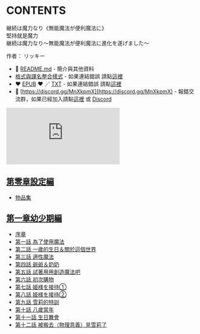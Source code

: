 # CONTENTS

継続は魔力なり《無能魔法が便利魔法に》  
堅持就是魔力  
継続は魔力なり～無能魔法が便利魔法に進化を遂げました～  

作者： リッキー  



- :closed_book: [README.md](README.md) - 簡介與其他資料
- [格式與譯名整合樣式](https://github.com/bluelovers/node-novel/blob/master/lib/locales/%E7%B6%99%E7%B6%9A%E3%81%AF%E9%AD%94%E5%8A%9B%E3%81%AA%E3%82%8A%E3%80%8A%E7%84%A1%E8%83%BD%E9%AD%94%E6%B3%95%E3%81%8C%E4%BE%BF%E5%88%A9%E9%AD%94%E6%B3%95%E3%81%AB%E3%80%8B.ts) - 如果連結錯誤 請點[這裡](https://github.com/bluelovers/node-novel/blob/master/lib/locales/)
-  :heart: [EPUB](https://gitlab.com/demonovel/epub-txt/blob/master/syosetu/%E7%B6%99%E7%B6%9A%E3%81%AF%E9%AD%94%E5%8A%9B%E3%81%AA%E3%82%8A%E3%80%8A%E7%84%A1%E8%83%BD%E9%AD%94%E6%B3%95%E3%81%8C%E4%BE%BF%E5%88%A9%E9%AD%94%E6%B3%95%E3%81%AB%E3%80%8B.epub) :heart:  ／ [TXT](https://gitlab.com/demonovel/epub-txt/blob/master/syosetu/out/%E7%B6%99%E7%B6%9A%E3%81%AF%E9%AD%94%E5%8A%9B%E3%81%AA%E3%82%8A%E3%80%8A%E7%84%A1%E8%83%BD%E9%AD%94%E6%B3%95%E3%81%8C%E4%BE%BF%E5%88%A9%E9%AD%94%E6%B3%95%E3%81%AB%E3%80%8B.out.txt) - 如果連結錯誤 請點[這裡](https://gitlab.com/demonovel/epub-txt/blob/master/syosetu/)
- :mega: [https://discord.gg/MnXkpmX](https://discord.gg/MnXkpmX) - 報錯交流群，如果已經加入請點[這裡](https://discordapp.com/channels/467794087769014273/467794088285175809) 或 [Discord](https://discordapp.com/channels/@me)


![導航目錄](https://chart.apis.google.com/chart?cht=qr&chs=150x150&chl=https://gitlab.com/novel-group/txt-source/blob/master/syosetu/継続は魔力なり《無能魔法が便利魔法に》/導航目錄.md "導航目錄")




## [第零章設定編](00000_%E7%AC%AC%E9%9B%B6%E7%AB%A0%E8%A8%AD%E5%AE%9A%E7%B7%A8)

- [物品集](00000_%E7%AC%AC%E9%9B%B6%E7%AB%A0%E8%A8%AD%E5%AE%9A%E7%B7%A8/00010_%E7%89%A9%E5%93%81%E9%9B%86.txt)


## [第一章幼少期編](00010_%E7%AC%AC%E4%B8%80%E7%AB%A0%E5%B9%BC%E5%B0%91%E6%9C%9F%E7%B7%A8)

- [序章](00010_%E7%AC%AC%E4%B8%80%E7%AB%A0%E5%B9%BC%E5%B0%91%E6%9C%9F%E7%B7%A8/00010_%E5%BA%8F%E7%AB%A0.txt)
- [第一話 為了使用魔法](00010_%E7%AC%AC%E4%B8%80%E7%AB%A0%E5%B9%BC%E5%B0%91%E6%9C%9F%E7%B7%A8/00020_%E7%AC%AC%E4%B8%80%E8%A9%B1%20%E7%82%BA%E4%BA%86%E4%BD%BF%E7%94%A8%E9%AD%94%E6%B3%95.txt)
- [第二話 一歲的生日＆關於這個世界](00010_%E7%AC%AC%E4%B8%80%E7%AB%A0%E5%B9%BC%E5%B0%91%E6%9C%9F%E7%B7%A8/00030_%E7%AC%AC%E4%BA%8C%E8%A9%B1%20%E4%B8%80%E6%AD%B2%E7%9A%84%E7%94%9F%E6%97%A5%EF%BC%86%E9%97%9C%E6%96%BC%E9%80%99%E5%80%8B%E4%B8%96%E7%95%8C.txt)
- [第三話 適性魔法](00010_%E7%AC%AC%E4%B8%80%E7%AB%A0%E5%B9%BC%E5%B0%91%E6%9C%9F%E7%B7%A8/00040_%E7%AC%AC%E4%B8%89%E8%A9%B1%20%E9%81%A9%E6%80%A7%E9%AD%94%E6%B3%95.txt)
- [第四話 爺爺＆奶奶](00010_%E7%AC%AC%E4%B8%80%E7%AB%A0%E5%B9%BC%E5%B0%91%E6%9C%9F%E7%B7%A8/00050_%E7%AC%AC%E5%9B%9B%E8%A9%B1%20%E7%88%BA%E7%88%BA%EF%BC%86%E5%A5%B6%E5%A5%B6.txt)
- [第五話 試著用用創造魔法吧](00010_%E7%AC%AC%E4%B8%80%E7%AB%A0%E5%B9%BC%E5%B0%91%E6%9C%9F%E7%B7%A8/00060_%E7%AC%AC%E4%BA%94%E8%A9%B1%20%E8%A9%A6%E8%91%97%E7%94%A8%E7%94%A8%E5%89%B5%E9%80%A0%E9%AD%94%E6%B3%95%E5%90%A7.txt)
- [第六話 初次購物](00010_%E7%AC%AC%E4%B8%80%E7%AB%A0%E5%B9%BC%E5%B0%91%E6%9C%9F%E7%B7%A8/00070_%E7%AC%AC%E5%85%AD%E8%A9%B1%20%E5%88%9D%E6%AC%A1%E8%B3%BC%E7%89%A9.txt)
- [第七話 姫様を接待①](00010_%E7%AC%AC%E4%B8%80%E7%AB%A0%E5%B9%BC%E5%B0%91%E6%9C%9F%E7%B7%A8/00080_%E7%AC%AC%E4%B8%83%E8%A9%B1%20%E5%A7%AB%E6%A7%98%E3%82%92%E6%8E%A5%E5%BE%85%E2%91%A0.txt)
- [第八話 姫様を接待②](00010_%E7%AC%AC%E4%B8%80%E7%AB%A0%E5%B9%BC%E5%B0%91%E6%9C%9F%E7%B7%A8/00090_%E7%AC%AC%E5%85%AB%E8%A9%B1%20%E5%A7%AB%E6%A7%98%E3%82%92%E6%8E%A5%E5%BE%85%E2%91%A1.txt)
- [第九話 雪莉的特訓](00010_%E7%AC%AC%E4%B8%80%E7%AB%A0%E5%B9%BC%E5%B0%91%E6%9C%9F%E7%B7%A8/00100_%E7%AC%AC%E4%B9%9D%E8%A9%B1%20%E9%9B%AA%E8%8E%89%E7%9A%84%E7%89%B9%E8%A8%93.txt)
- [第十話 八歲當年](00010_%E7%AC%AC%E4%B8%80%E7%AB%A0%E5%B9%BC%E5%B0%91%E6%9C%9F%E7%B7%A8/00110_%E7%AC%AC%E5%8D%81%E8%A9%B1%20%E5%85%AB%E6%AD%B2%E7%95%B6%E5%B9%B4.txt)
- [第十一話 生日舞會](00010_%E7%AC%AC%E4%B8%80%E7%AB%A0%E5%B9%BC%E5%B0%91%E6%9C%9F%E7%B7%A8/00120_%E7%AC%AC%E5%8D%81%E4%B8%80%E8%A9%B1%20%E7%94%9F%E6%97%A5%E8%88%9E%E6%9C%83.txt)
- [第十二話 被搬去（物理意義）見雪莉了](00010_%E7%AC%AC%E4%B8%80%E7%AB%A0%E5%B9%BC%E5%B0%91%E6%9C%9F%E7%B7%A8/00130_%E7%AC%AC%E5%8D%81%E4%BA%8C%E8%A9%B1%20%E8%A2%AB%E6%90%AC%E5%8E%BB%EF%BC%88%E7%89%A9%E7%90%86%E6%84%8F%E7%BE%A9%EF%BC%89%E8%A6%8B%E9%9B%AA%E8%8E%89%E4%BA%86.txt)

